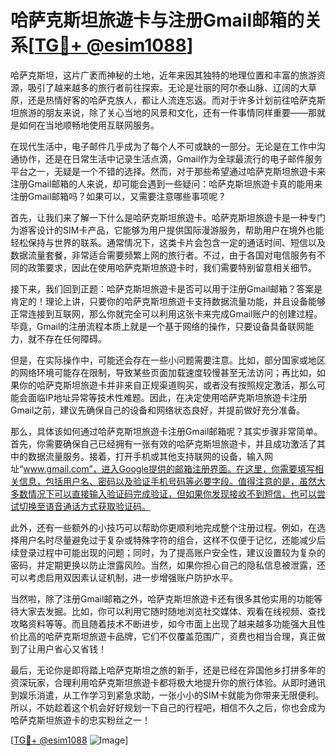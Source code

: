 # 哈萨克斯坦旅遊卡与注册Gmail邮箱的关系[[TG💪+ @esim1088](https://t.me/s/esim1088)]

哈萨克斯坦，这片广袤而神秘的土地，近年来因其独特的地理位置和丰富的旅游资源，吸引了越来越多的旅行者前往探索。无论是壮丽的阿尔泰山脉、辽阔的大草原，还是热情好客的哈萨克族人，都让人流连忘返。而对于许多计划前往哈萨克斯坦旅游的朋友来说，除了关心当地的风景和文化，还有一件事情同样重要——那就是如何在当地顺畅地使用互联网服务。

在现代生活中，电子邮件几乎成为了每个人不可或缺的一部分。无论是在工作中沟通协作，还是在日常生活中记录生活点滴，Gmail作为全球最流行的电子邮件服务平台之一，无疑是一个不错的选择。然而，对于那些希望通过哈萨克斯坦旅遊卡来注册Gmail邮箱的人来说，却可能会遇到一些疑问：哈萨克斯坦旅遊卡真的能用来注册Gmail邮箱吗？如果可以，又需要注意哪些事项呢？

首先，让我们来了解一下什么是哈萨克斯坦旅遊卡。哈萨克斯坦旅遊卡是一种专门为游客设计的SIM卡产品，它能够为用户提供国际漫游服务，帮助用户在境外也能轻松保持与世界的联系。通常情况下，这类卡片会包含一定的通话时间、短信以及数据流量套餐，非常适合需要频繁上网的旅行者。不过，由于各国对电信服务有不同的政策要求，因此在使用哈萨克斯坦旅遊卡时，我们需要特别留意相关细节。

接下来，我们回到正题：哈萨克斯坦旅遊卡是否可以用于注册Gmail邮箱？答案是肯定的！理论上讲，只要你的哈萨克斯坦旅遊卡支持数据流量功能，并且设备能够正常连接到互联网，那么你就完全可以利用这张卡来完成Gmail账户的创建过程。毕竟，Gmail的注册流程本质上就是一个基于网络的操作，只要设备具备联网能力，就不存在任何障碍。

但是，在实际操作中，可能还会存在一些小问题需要注意。比如，部分国家或地区的网络环境可能存在限制，导致某些页面加载速度较慢甚至无法访问；再比如，如果你的哈萨克斯坦旅遊卡并非来自正规渠道购买，或者没有按照规定激活，那么可能会面临IP地址异常等技术性难题。因此，在决定使用哈萨克斯坦旅遊卡注册Gmail之前，建议先确保自己的设备和网络状态良好，并提前做好充分准备。

那么，具体该如何通过哈萨克斯坦旅遊卡注册Gmail邮箱呢？其实步骤非常简单。首先，你需要确保自己已经拥有一张有效的哈萨克斯坦旅遊卡，并且成功激活了其中的数据流量服务。接着，打开手机或其他支持联网的设备，输入网址“www.gmail.com”，进入Google提供的邮箱注册界面。在这里，你需要填写相关信息，包括用户名、密码以及验证手机号码等必要字段。值得注意的是，虽然大多数情况下可以直接输入验证码完成验证，但如果你发现接收不到短信，也可以尝试切换至语音通话方式获取验证码。

此外，还有一些额外的小技巧可以帮助你更顺利地完成整个注册过程。例如，在选择用户名时尽量避免过于复杂或特殊字符的组合，这样不仅便于记忆，还能减少后续登录过程中可能出现的问题；同时，为了提高账户安全性，建议设置较为复杂的密码，并定期更换以防止泄露风险。当然，如果你担心自己的隐私信息被泄露，还可以考虑启用双因素认证机制，进一步增强账户防护水平。

当然啦，除了注册Gmail邮箱之外，哈萨克斯坦旅遊卡还有很多其他实用的功能等待大家去发掘。比如，你可以利用它随时随地浏览社交媒体、观看在线视频、查找攻略资料等等。而且随着技术不断进步，如今市面上出现了越来越多功能强大且性价比高的哈萨克斯坦旅遊卡品牌，它们不仅覆盖范围广，资费也相当合理，真正做到了让用户省心又省钱！

最后，无论你是即将踏上哈萨克斯坦之旅的新手，还是已经在异国他乡打拼多年的资深玩家，合理利用哈萨克斯坦旅遊卡都将极大地提升你的旅行体验。从即时通讯到娱乐消遣，从工作学习到紧急求助，一张小小的SIM卡就能为你带来无限便利。所以，不妨趁着这个机会好好规划一下自己的行程吧，相信不久之后，你也会成为哈萨克斯坦旅遊卡的忠实粉丝之一！

[[TG💪+ @esim1088](https://t.me/s/esim1088) ![Image](https://i.postimg.cc/4NQfJmqS/Snipaste-2025-05-13-00-14-12.png)]